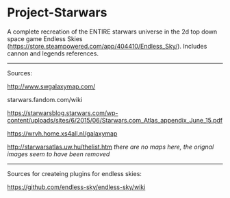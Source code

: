 # Project-Starwars
A complete recreation of the ENTIRE starwars universe in the 2d top down space game Endless Skies (https://store.steampowered.com/app/404410/Endless_Sky/). Includes cannon and legends references.

______________________________________________________________________________________________________________

Sources:

http://www.swgalaxymap.com/

starwars.fandom.com/wiki

https://starwarsblog.starwars.com/wp-content/uploads/sites/6/2015/06/Starwars.com_Atlas_appendix_June_15.pdf

https://wrvh.home.xs4all.nl/galaxymap

http://starwarsatlas.uw.hu/thelist.htm *there are no maps here, the orignal images seem to have been removed*


_______________________________________________________________________________________________________________

Sources for createing plugins for endless skies:

https://github.com/endless-sky/endless-sky/wiki
